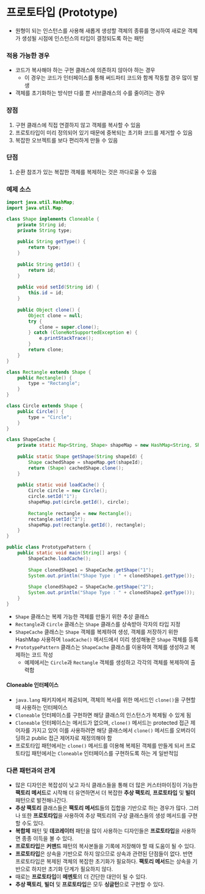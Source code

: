 # 프로토타입 (Prototype)
* 원형이 되는 인스턴스를 사용해 새롭게 생성할 객체의 종류를 명시하여 새로운 객체가 생성될 시점에 인스턴스의 타입이 결정되도록 하는 패턴
### 적용 가능한 경우
* 코드가 복사해야 하는 구현 클래스에 의존하지 않아야 하는 경우
	* 이 경우는 코드가 인터페이스를 통해 써드파티 코드와 함께 작동할 경우 많이 발생
* 객체를 초기화하는 방식만 다를 뿐 서브클래스의 수를 줄이려는 경우
### 장점
1. 구현 클래스에 직접 연결하지 않고 객체를 복사할 수 있음
2. 프로토타입이 미리 정의되어 있기 때문에 중복되는 초기화 코드를 제거할 수 있음
3. 복잡한 오브젝트를 보다 편리하게 만들 수 있음
### 단점
1. 순환 참조가 있는 복잡한 객체를 복제하는 것은 까다로울 수 있음
### 예제 소스
```java
import java.util.HashMap;
import java.util.Map;

class Shape implements Cloneable {
    private String id;
    private String type;
    
    public String getType() {
        return type;
    }
    
    public String getId() {
        return id;
    }
    
    public void setId(String id) {
        this.id = id;
    }
    
    public Object clone() {
        Object clone = null;
        try {
            clone = super.clone();
        } catch (CloneNotSupportedException e) {
            e.printStackTrace();
        }
        return clone;
    }
}

class Rectangle extends Shape {
    public Rectangle() {
        type = "Rectangle";
    }
}

class Circle extends Shape {
    public Circle() {
        type = "Circle";
    }
}

class ShapeCache {
    private static Map<String, Shape> shapeMap = new HashMap<String, Shape>();
    
    public static Shape getShape(String shapeId) {
        Shape cachedShape = shapeMap.get(shapeId);
        return (Shape) cachedShape.clone();
    }
    
    public static void loadCache() {
        Circle circle = new Circle();
        circle.setId("1");
        shapeMap.put(circle.getId(), circle);
        
        Rectangle rectangle = new Rectangle();
        rectangle.setId("2");
        shapeMap.put(rectangle.getId(), rectangle);
    }
}

public class PrototypePattern {
    public static void main(String[] args) {
        ShapeCache.loadCache();
        
        Shape clonedShape1 = ShapeCache.getShape("1");
        System.out.println("Shape Type : " + clonedShape1.getType());
        
        Shape clonedShape2 = ShapeCache.getShape("2");
        System.out.println("Shape Type : " + clonedShape2.getType());
    }
}
```
* `Shape` 클래스는 복제 가능한 객체를 만들기 위한 추상 클래스
* `Rectangle`과 `Circle` 클래스는 `Shape` 클래스를 상속받아 각자의 타입 지정
* `ShapeCache` 클래스는 `Shape` 객체를 복제하여 생성, 객체를 저장하기 위한 HashMap 사용하며 `loadCache()` 메서드에서 미리 생성해놓은 `Shape` 객체를 등록
* `PrototypePattern` 클래스는 `ShapeCache` 클래스를 이용하여 객체를 생성하고 복제하는 코드 작성
  * 예제에서는 `Circle`과 `Rectangle` 객체를 생성하고 각각의 객체를 복제하여 출력함
#### Cloneable 인터페이스
* `java.lang` 패키지에서 제공되며, 객체의 복사를 위한 메서드인 `clone()`을 구현할 때 사용하는 인터페이스
* `Cloneable` 인터페이스를 구현하면 해당 클래스의 인스턴스가 복제될 수 있게 됨
* `Cloneable` 인터페이스는 메서드가 없으며, `clone()` 메서드는 protected 접근 제어자를 가지고 있어 이를 사용하려면 해당 클래스에서 `clone()` 메서드를 오버라이딩하고 public 접근 제어자로 재정의해야 함
* 프로토타입 패턴에서는 `clone()` 메서드를 이용해 복제된 객체를 만들게 되서 프로토타입 패턴에서는 `Cloneable` 인터페이스를 구현하도록 하는 게 일반적임

### 다른 패턴과의 관계
* 많은 디자인은 복잡성이 낮고 자식 클래스들을 통해 더 많은 커스터마이징이 가능한 **팩토리 메서드**로 시작해 더 유연하면서 더 복잡한 **추상 팩토리**, **프로토타입** 및 **빌더** 패턴으로 발전해나간다.
* **추상 팩토리** 클래스들은 **팩토리 메서드**들의 집합을 기반으로 하는 경우가 많다. 그러나 또한 **프로토타입**을 사용하여 추상 팩토리의 구상 클래스들의 생성 메서드를 구현할 수도 있다.
* **복합체** 패턴 및 **데코레이터** 패턴을 많이 사용하는 디자인들은 **프로토타입**을 사용하면 종종 이득을 볼 수 있다.
* **프로토타입**은 **커맨드** 패턴의 복사본들을 기록에 저장해야 할 때 도움이 될 수 있다.
* **프로토타입**은 상속을 기반으로 하지 않으므로 상속과 관련된 단점들이 없다. 반면 프로토타입은 복제된 객체의 복잡한 초기화가 필요하다. **팩토리 메서드**는 상속을 기반으로 하지만 초기화 단계가 필요하지 않다.
* 때로는 **프로토타입**이 **메멘토**의 더 간단한 대안이 될 수 있다.
* **추상 팩토리**, **빌더** 및 **프로토타입**은 모두 **싱글턴**으로 구현할 수 있다.
